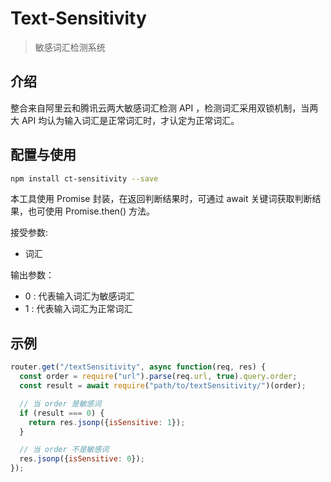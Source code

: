 # Text-Sensitivity

> 敏感词汇检测系统

## 介绍

整合来自阿里云和腾讯云两大敏感词汇检测 API ，检测词汇采用双锁机制，当两大 API 均认为输入词汇是正常词汇时，才认定为正常词汇。

## 配置与使用

```bash
npm install ct-sensitivity --save
```

本工具使用 Promise 封装，在返回判断结果时，可通过 await 关键词获取判断结果，也可使用 Promise.then() 方法。

接受参数:

- 词汇

输出参数：

- 0 : 代表输入词汇为敏感词汇
- 1 : 代表输入词汇为正常词汇

## 示例

```js
router.get("/textSensitivity", async function(req, res) {
  const order = require("url").parse(req.url, true).query.order;
  const result = await require("path/to/textSensitivity/")(order);

  // 当 order 是敏感词
  if (result === 0) {
    return res.jsonp({isSensitive: 1});
  }

  // 当 order 不是敏感词
  res.jsonp({isSensitive: 0});
});
```
